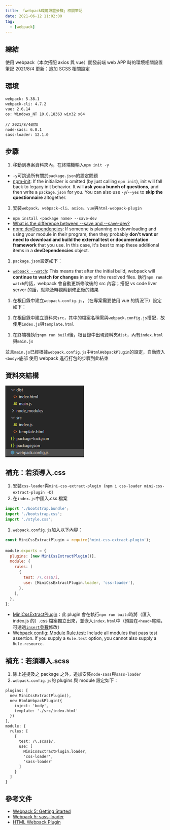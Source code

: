 ```yaml
---
title: 「webpack環境設置步驟」相關筆記
date: 2021-06-12 11:02:00
tag:
  - [webpack]
---
```


## 總結

使用 webpack（本次搭配 axios 與 vue）開發前端 web APP 時的環境相關設置筆記
2021/8/4 更新：追加 SCSS 相關設定

## 環境

```
webpack: 5.38.1
webpack-cli: 4.7.2
vue: 2.6.14
os: Windows_NT 10.0.18363 win32 x64

// 2021/8/4追加
node-sass: 6.0.1
sass-loader: 12.1.0
```

## 步驟

1. 移動到專案資料夾內，在終端機輸入`npm init -y`

- `-y`可跳過所有關於`package.json`的設定問題
- [npm-init](https://docs.npmjs.com/cli/v6/commands/npm-init): If the initializer is omitted (by just calling `npm init`), init will fall back to legacy init behavior. It will **ask you a bunch of questions**, and then write a `package.json` for you. You can also use `-y`/`--yes` to **skip the questionnaire** altogether.

1. 安裝`webpack`、`webpack-cli`、`axios`、`vue`與`html-webpack-plugin`

- `npm install <package name> --save-dev`
- [What is the difference between --save and --save-dev?](https://stackoverflow.com/questions/22891211/what-is-the-difference-between-save-and-save-dev)
- [npm: devDependencies](https://docs.npmjs.com/cli/v6/configuring-npm/package-json#devdependencies): If someone is planning on downloading and using your module in their program, then they probably **don't want or need to download and build the external test or documentation framework** that you use. In this case, it's best to map these additional items in a **devDependencies** object.

1. `package.json`設定如下：

<script src="https://gist.github.com/tzynwang/0036ecd4516c978467fe64266791de26.js"></script>

- [`webpack --watch`](https://webpack.js.org/configuration/watch/): This means that after the initial build, webpack will **continue to watch for changes** in any of the resolved files. 執行`npm run watch`的話，webpack 會自動更新修改後的 src 內容；搭配 vs code liver server 的話，就能及時觀察到修正後的結果

1. 在根目錄中建立`webpack.config.js`，（在專案需要使用 vue 的情況下）設定如下：

<script src="https://gist.github.com/tzynwang/8dadd59d8eb258d7843727f7bbcd4419.js"></script>

1. 在根目錄中建立資料夾`src`，其中的檔案名稱需與`webpack.config.js`搭配，故使用`index.js`與`template.html`

<script src="https://gist.github.com/tzynwang/948dbc4dea908a2cc27b874949a35383.js"></script>
<script src="https://gist.github.com/tzynwang/2bf0bd73c4f25713752a3c7decd13385.js"></script>

1. 在終端機執行`npm run build`後，根目錄中出現資料夾`dist`，內有`index.html`與`main.js`

<script src="https://gist.github.com/tzynwang/96051f1c7bdded10f79ad3caeaf838be.js"></script>

並且`main.js`已經根據`webpack.config.js`中`HtmlWebpackPlugin`的設定，自動嵌入`<body>`底部
使用 webpack 進行打包的步驟到此結束

## 資料夾結構

![folder structure](/2021/webpack-note/webpack-folder-structure.png)

## 補充：若須導入.css

1. 安裝`css-loader`與`mini-css-extract-plugin`（`npm i css-loader mini-css-extract-plugin -D`）
1. 在`index.js`中匯入.css 檔案

```js
import './bootstrap.bundle';
import './bootstrap.css';
import './style.css';
```

1. `webpack.config.js`加入以下內容：

```js
const MiniCssExtractPlugin = require('mini-css-extract-plugin');

module.exports = {
  plugins: [new MiniCssExtractPlugin()],
  module: {
    rules: [
      {
        test: /\.css$/i,
        use: [MiniCssExtractPlugin.loader, 'css-loader'],
      },
    ],
  },
};
```

- [MiniCssExtractPlugin](https://webpack.js.org/plugins/mini-css-extract-plugin/)：此 plugin 會在執行`npm run build`時將（匯入 index.js 的）.css 檔案獨立出來，並嵌入`index.html`中（預設在`<head>`尾端，可透過[`insert`參數](https://webpack.js.org/plugins/mini-css-extract-plugin/#insert)修改）
- [Webpack config: Module Rule.test](https://webpack.js.org/configuration/module/#ruletest): Include all modules that pass test assertion. If you supply a `Rule.test` option, you cannot also supply a `Rule.resource`.

## 補充：若須導入.scss

1. 除上述提及之 package 之外，追加安裝`node-sass`與`sass-loader`
1. `webpack.config.js`的 plugins 與 module 設定如下：

```
plugins: [
  new MiniCssExtractPlugin(),
  new HtmlWebpackPlugin({
    inject: 'body',
    template: './src/index.html'
  })
],
module: {
  rules: [
    {
      test: /\.scss$/,
      use: [
        MiniCssExtractPlugin.loader,
        'css-loader',
        'sass-loader'
      ]
    }
  ]
}
```

## 參考文件

- [Webpack 5: Getting Started](https://webpack.js.org/guides/getting-started/)
- [Webpack 5: sass-loader](https://webpack.js.org/loaders/sass-loader/)
- [HTML Webpack Plugin](https://github.com/jantimon/html-webpack-plugin#readme)
